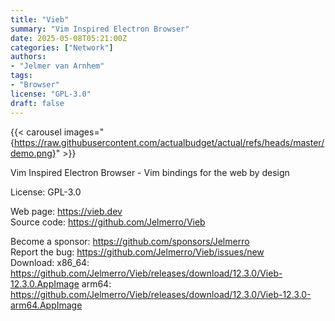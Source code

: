```yaml
---
title: "Vieb"
summary: "Vim Inspired Electron Browser"
date: 2025-05-08T05:21:00Z
categories: ["Network"]
authors:
- "Jelmer van Arnhem"
tags: 
- "Browser"
license: "GPL-3.0"
draft: false
---
```


{{< carousel images="{https://raw.githubusercontent.com/actualbudget/actual/refs/heads/master/demo.png}" >}}

Vim Inspired Electron Browser - Vim bindings for the web by design

License: GPL-3.0

Web page: <https://vieb.dev>  
Source code: <https://github.com/Jelmerro/Vieb>

Become a sponsor: <https://github.com/sponsors/Jelmerro>  
Report the bug: <https://github.com/Jelmerro/Vieb/issues/new>  
Download:   x86_64: <https://github.com/Jelmerro/Vieb/releases/download/12.3.0/Vieb-12.3.0.AppImage>
            arm64: <https://github.com/Jelmerro/Vieb/releases/download/12.3.0/Vieb-12.3.0-arm64.AppImage>
